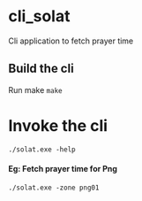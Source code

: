 # cli_solat
Cli application to fetch prayer time


## Build the cli
Run make `make`


# Invoke the cli
`./solat.exe -help`


#### Eg: Fetch prayer time for Png
`./solat.exe -zone png01`
